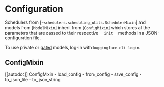 <!--Copyright 2023 The HuggingFace Team. All rights reserved.

Licensed under the Apache License, Version 2.0 (the "License"); you may not use this file except in compliance with
the License. You may obtain a copy of the License at

http://www.apache.org/licenses/LICENSE-2.0

Unless required by applicable law or agreed to in writing, software distributed under the License is distributed on
an "AS IS" BASIS, WITHOUT WARRANTIES OR CONDITIONS OF ANY KIND, either express or implied. See the License for the
specific language governing permissions and limitations under the License.
-->

# Configuration

Schedulers from [`~schedulers.scheduling_utils.SchedulerMixin`] and models from [`ModelMixin`] inherit from [`ConfigMixin`] which stores all the parameters that are passed to their respective `__init__` methods in a JSON-configuration file.

<Tip>

To use private or [gated](https://huggingface.co/docs/hub/models-gated#gated-models) models, log-in with `huggingface-cli login`.

</Tip>

## ConfigMixin

[[autodoc]] ConfigMixin
	- load_config
	- from_config
	- save_config
	- to_json_file
	- to_json_string
